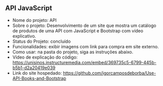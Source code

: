 ## API JavaScript
- Nome do projeto: API
- Sobre o projeto: Desenvolvimento de um site que mostra um catálogo de produtos de uma API com JavaScript e Bootstrap com vídeo explicativo.
- Status do Projeto: concluído
- Funcionalidades:  exibir imagens com link para compra em site externo.
- Como usar: na pasta do projeto, siga as instruções abaixo.
- Vídeo de explicação do código: https://unisinos.instructuremedia.com/embed/369735c5-6799-445b-b5b1-d2a20419e039 
- Link do site hospedado: https://github.com/igorcamposdeborba/Use-API-Books-and-Bootstrap 
